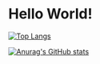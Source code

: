 # Hello World!

[![Top Langs](https://github-readme-stats.vercel.app/api/top-langs/?username=pmorim)](https://github.com/anuraghazra/github-readme-stats)

[![Anurag's GitHub stats](https://github-readme-stats.vercel.app/api?username=pmorim)](https://github.com/anuraghazra/github-readme-stats)
